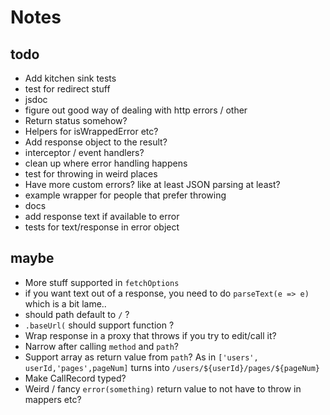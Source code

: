 # Notes

## todo

- Add kitchen sink tests
- test for redirect stuff
- jsdoc
- figure out good way of dealing with http errors / other
- Return status somehow?
- Helpers for isWrappedError etc?
- Add response object to the result?
- interceptor / event handlers?
- clean up where error handling happens
- test for throwing in weird places
- Have more custom errors? like at least JSON parsing at least?
- example wrapper for people that prefer throwing
- docs
- add response text if available to error
- tests for text/response in error object

## maybe

- More stuff supported in `fetchOptions`
- if you want text out of a response, you need to do `parseText(e => e)` which
  is a bit lame..
- should path default to `/` ?
- `.baseUrl(` should support function ?
- Wrap response in a proxy that throws if you try to edit/call it?
- Narrow after calling `method` and `path`?
- Support array as return value from `path`? As in
  `['users', userId,'pages',pageNum]` turns into
  `/users/${userId}/pages/${pageNum}`
- Make CallRecord typed?
- Weird / fancy `error(something)` return value to not have to throw in mappers
  etc?
